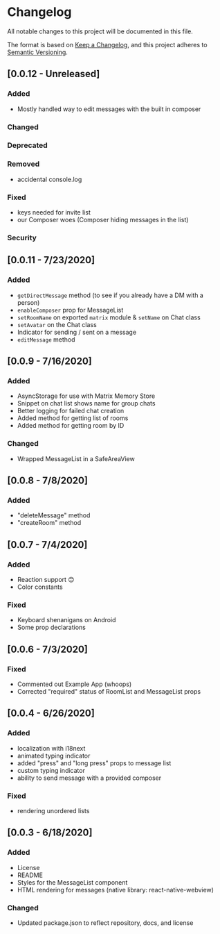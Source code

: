 # Changelog

All notable changes to this project will be documented in this file.

The format is based on [Keep a Changelog](https://keepachangelog.com/en/1.0.0/),
and this project adheres to [Semantic Versioning](https://semver.org/spec/v2.0.0.html).

## [0.0.12 - Unreleased]

### Added

- Mostly handled way to edit messages with the built in composer

### Changed

### Deprecated

### Removed

- accidental console.log

### Fixed

- keys needed for invite list
- our Composer woes (Composer hiding messages in the list)

### Security

## [0.0.11 - 7/23/2020]

### Added

- `getDirectMessage` method (to see if you already have a DM with a person)
- `enableComposer` prop for MessageList
- `setRoomName` on exported `matrix` module & `setName` on Chat class
- `setAvatar` on the Chat class
- Indicator for sending / sent on a message
- `editMessage` method

## [0.0.9 - 7/16/2020]

### Added

- AsyncStorage for use with Matrix Memory Store
- Snippet on chat list shows name for group chats
- Better logging for failed chat creation
- Added method for getting list of rooms
- Added method for getting room by ID

### Changed

- Wrapped MessageList in a SafeAreaView

## [0.0.8 - 7/8/2020]

### Added

- "deleteMessage" method
- "createRoom" method

## [0.0.7 - 7/4/2020]

### Added

- Reaction support 😊
- Color constants

### Fixed

- Keyboard shenanigans on Android
- Some prop declarations

## [0.0.6 - 7/3/2020]

### Fixed

- Commented out Example App (whoops)
- Corrected "required" status of RoomList and MessageList props

## [0.0.4 - 6/26/2020]

### Added

- localization with i18next
- animated typing indicator
- added "press" and "long press" props to message list
- custom typing indicator
- ability to send message with a provided composer

### Fixed

- rendering unordered lists

## [0.0.3 - 6/18/2020]

### Added

- License
- README
- Styles for the MessageList component
- HTML rendering for messages (native library: react-native-webview)

### Changed

- Updated package.json to reflect repository, docs, and license
